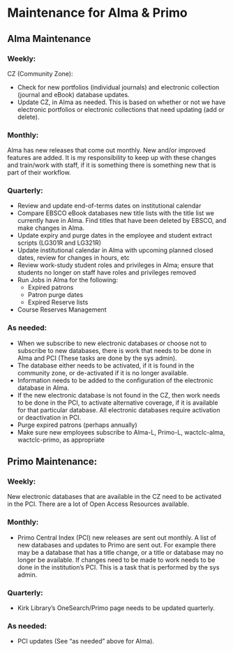 # Maintenance for Alma & Primo 

## Alma Maintenance
### Weekly:
CZ (Community Zone): 
* Check for new portfolios (individual journals) and electronic collection (journal and eBook) database updates.  
* Update CZ, in Alma as needed. This is based on whether or not we have electronic portfolios or electronic collections that need updating (add or delete). 

### Monthly: 
Alma has new releases that come out monthly. New and/or improved features are added. It is my responsibility to keep up with these changes and train/work with staff, if it is something there is something new that is part of their workflow. 

### Quarterly: 
* Review and update end-of-terms dates on institutional calendar
* Compare EBSCO eBook databases new title lists with the title list we currently have in Alma. Find titles that have been deleted by EBSCO, and make changes in Alma. 
* Update expiry and purge dates in the employee and student extract scripts (LG301R and LG321R)
* Update institutional calendar in Alma with upcoming planned closed dates, review for changes in hours, etc 
* Review work-study student roles and privileges in Alma; ensure that students no longer on staff have roles and privileges removed
* Run Jobs in Alma for the following:
    * Expired patrons
    * Patron purge dates
    * Expired Reserve lists
* Course Reserves Management    

### As needed: 
* When we subscribe to new electronic databases or choose not to subscribe to new databases, there is work that needs to be done in Alma and PCI (These tasks are done by the sys admin). 
* The database either needs to be activated, if it is found in the community zone, or de-activated if it is no longer available. 
* Information needs to be added to the configuration of the electronic database in Alma.  
* If the new electronic database is not found in the CZ, then work needs to be done in the PCI, to activate alternative coverage, if it is available for that particular database. All electronic databases require activation or deactivation in PCI.  
* Purge expired patrons (perhaps annually)
* Make sure new employees subscribe to Alma-L, Primo-L, wactclc-alma, wactclc-primo, as appropriate
		
## Primo Maintenance: 
### Weekly: 
New electronic databases that are available in the CZ need to be activated in the PCI. There are a lot of Open Access Resources available. 

### Monthly: 
* Primo Central Index (PCI) new releases are sent out monthly. A list of new databases and updates to Primo are sent out. For example there may be a database that has a title change, or a title or database may no longer be available. If changes need to be made to work needs to be done in the institution’s PCI. This is a task that is performed by the sys admin. 

### Quarterly: 
* Kirk Library’s OneSearch/Primo page needs to be updated quarterly. 
 
### As needed: 
* PCI updates (See “as needed” above for Alma). 
